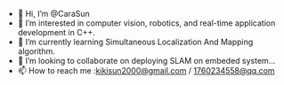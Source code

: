 - 👋 Hi, I’m @CaraSun
- 👀 I’m  interested in computer vision, robotics, and real-time application development in C++.
- 🌱 I’m currently learning Simultaneous Localization And Mapping algorithm.
- 💞️ I’m looking to collaborate on deploying SLAM on embeded system...
- 📫 How to reach me :kikisun2000@gmail.com / 1760234558@qq.com

<!---
CaraSun/CaraSun is a ✨ special ✨ repository because its `README.md` (this file) appears on your GitHub profile.
You can click the Preview link to take a look at your changes.
--->
